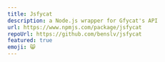 ```yaml
---
title: Jsfycat
description: a Node.js wrapper for Gfycat's API
url: https://www.npmjs.com/package/jsfycat
repoUrl: https://github.com/benslv/jsfycat
featured: true
emoji: 😸
---
```

